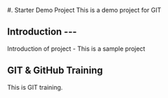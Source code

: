#. Starter Demo Project
This is a demo project for GIT

## Introduction ---
Introduction of project - This is a sample project

## GIT & GitHub Training
This is GIT training.
